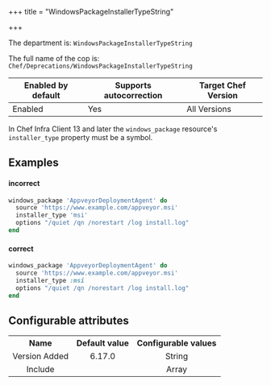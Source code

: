 +++
title = "WindowsPackageInstallerTypeString"

+++

<!-- This content is automatically generated. See https://github.com/chef/chef-web-docs/blob/main/generated/README.md -->

The department is: `WindowsPackageInstallerTypeString`

The full name of the cop is: `Chef/Deprecations/WindowsPackageInstallerTypeString`

| Enabled by default | Supports autocorrection | Target Chef Version |
| --- | --- | --- |
| Enabled | Yes | All Versions |

In Chef Infra Client 13 and later the `windows_package` resource's `installer_type` property must be a symbol.

## Examples


#### incorrect

```ruby
windows_package 'AppveyorDeploymentAgent' do
  source 'https://www.example.com/appveyor.msi'
  installer_type 'msi'
  options "/quiet /qn /norestart /log install.log"
end
```

#### correct

```ruby
windows_package 'AppveyorDeploymentAgent' do
  source 'https://www.example.com/appveyor.msi'
  installer_type :msi
  options "/quiet /qn /norestart /log install.log"
end
```

## Configurable attributes

<table>
<tbody><tr>
<th>Name</th>
<th>Default value</th>
<th>Configurable values</th>
</tr>
<tr>
<td style="text-align:center">Version Added</td>
<td style="text-align:center">6.17.0</td>
<td style="text-align:center">String</td>
</tr>
<tr><td style="text-align:center">Include</td>
<td style="text-align:center"><ul>
</ul>
</td>
<td style="text-align:center">Array</td>
</tr></tbody></table>

